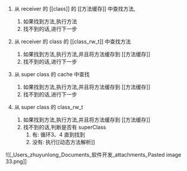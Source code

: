 1. 从 receiver 的 [[class]] 的 [[方法缓存]] 中查找方法,
	1. 如果找到方法,执行方法
	2. 找不到的话,进行下一步


2. 从 receiver 的 class 的 [[class_rw_t]]  中查找方法
 	1. 如果找到方法,执行方法,并且将方法缓存到 [[方法缓存]]
	2. 找不到的话,进行下一步


3. 从 super class 的 cache 中查找
	1. 如果找到方法,执行方法,并且将方法缓存到 [[方法缓存]]
	2. 找不到的话,进行下一步


4. 从 super class 的 class_rw_t
	1. 如果找到方法,执行方法,并且将方法缓存到 [[方法缓存]]
	2. 找不到的话,判断是否有 superClass
		1. 有: 循环3、4 直到找到
		2. 没有: 执行[[动态方法解析]]


![[_Users_zhuyunlong_Documents_软件开发_attachments_Pasted image 33.png]]